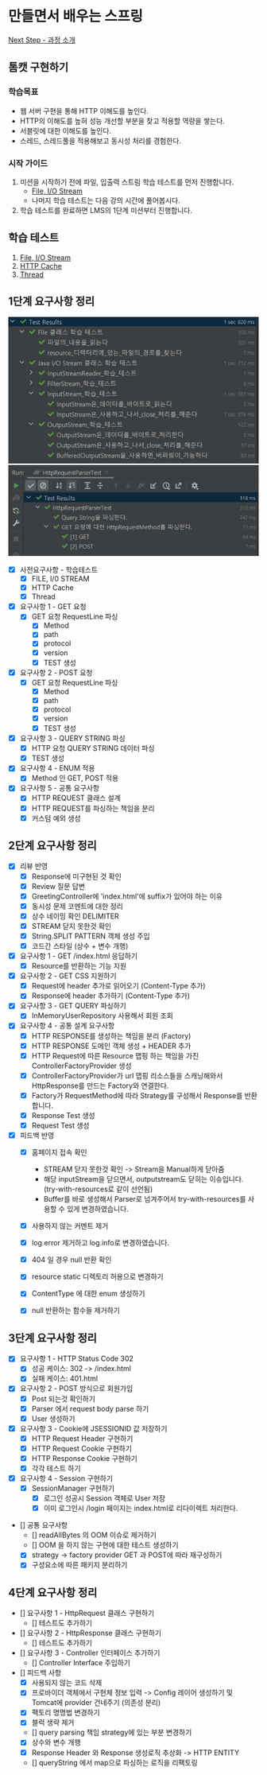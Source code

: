 # 만들면서 배우는 스프링
[Next Step - 과정 소개](https://edu.nextstep.camp/c/4YUvqn9V)

## 톰캣 구현하기

### 학습목표
- 웹 서버 구현을 통해 HTTP 이해도를 높인다.
- HTTP의 이해도를 높혀 성능 개선할 부분을 찾고 적용할 역량을 쌓는다.
- 서블릿에 대한 이해도를 높인다.
- 스레드, 스레드풀을 적용해보고 동시성 처리를 경험한다.

### 시작 가이드
1. 미션을 시작하기 전에 파일, 입출력 스트림 학습 테스트를 먼저 진행합니다.
   - [File, I/O Stream](study/src/test/java/study)
   - 나머지 학습 테스트는 다음 강의 시간에 풀어봅시다.
2. 학습 테스트를 완료하면 LMS의 1단계 미션부터 진행합니다.

## 학습 테스트
1. [File, I/O Stream](study/src/test/java/study)
2. [HTTP Cache](study/src/test/java/cache)
3. [Thread](study/src/test/java/thread)


## 1단계 요구사항 정리
![fileImage](./image/filetest.png)
![fileImage](./image/requirement1test.png)
- [x] 사전요구사항 - 학습테스트
  - [x] FILE, I/0 STREAM
  - [x] HTTP Cache
  - [x] Thread
- [x] 요구사항 1 - GET 요청
   - [x] GET 요청 RequestLine 파싱
     - [x] Method
     - [x] path
     - [x] protocol
     - [x] version
     - [x] TEST 생성
- [x] 요구사항 2 - POST 요청
  - [x] GET 요청 RequestLine 파싱
    - [x] Method
    - [x] path
    - [x] protocol
    - [x] version
    - [x] TEST 생성
- [x] 요구사항 3 - QUERY STRING 파싱 
  - [x] HTTP 요청 QUERY STRING 데이터 파싱
  - [x] TEST 생성
- [x] 요구사항 4 - ENUM 적용
  - [x] Method 인 GET, POST 적용
- [x] 요구사항 5 - 공통 요구사항
  - [x] HTTP REQUEST 클래스 설계
  - [x] HTTP REQUEST를 파싱하는 책임을 분리
  - [x] 커스텀 예외 생성

## 2단계 요구사항 정리
- [x] 리뷰 반영 
  - [x] Response에 미구현된 것 확인
  - [x] Review 질문 답변
  - [x] GreetingController에 'index.html'에 suffix가 있어야 하는 이유
  - [x] 동시성 문제 코멘트에 대한 정리
  - [x] 상수 네이밍 확인 DELIMITER
  - [x] STREAM 닫지 못한것 확인
  - [x] String.SPLIT PATTERN 객체 생성 주입
  - [x] 코드간 스타일 (상수 + 변수 개행)
- [x] 요구사항 1 - GET /index.html 응답하기
  - [x] Resource를 반환하는 기능 지원
- [x] 요구사항 2 - GET CSS 지원하기
  - [x] Request에 header 추가로 읽어오기 (Content-Type 추가)
  - [x] Response에 header 추가하기 (Content-Type 추가)
- [x] 요구사항 3 - GET QUERY 파싱하기
  - [x] InMemoryUserRepository 사용해서 회원 조회
- [x] 요구사항 4 - 공통 설계 요구사항
  - [x] HTTP RESPONSE를 생성하는 책임을 분리 (Factory)
  - [x] HTTP RESPONSE 도메인 객체 생성 + HEADER 추가
  - [x] HTTP Request에 따른 Resource 맵핑 하는 책임을 가진 ControllerFactoryProvider 생성
  - [x] ControllerFactoryProvider가 url 맵핑 리소스들을 스캐닝해와서 HttpResponse를 만드는 Factory와 연결한다. 
  - [x] Factory가 RequestMethod에 따라 Strategy를 구성해서 Response를 반환합니다.
  - [x] Response Test 생성
  - [x] Request Test 생성

- [x] 피드백 반영
  - [x] 홈페이지 접속 확인
    - STREAM 닫지 못한것 확인 -> Stream을 Manual하게 닫아줌
    - 해당 inputStream을 닫으면서, outputstream도 닫히는 이슈입니다. (try-with-resources로 같이 선언됨)
    - Buffer를 바로 생성해서 Parser로 넘겨주어서 try-with-resources를 사용할 수 있게 변경하였습니다.
  - [x] 사용하지 않는 커멘트 제거
  - [x] log.error 제거하고 log.info로 변경하였습니다.
  - [x] 404 일 경우 null 반환 확인
  - [x] resource static 디렉토리 허용으로 변경하기
  - [x] ContentType 에 대한 enum 생성하기
  - [x] null 반환하는 함수들 제거하기


## 3단계 요구사항 정리
- [x] 요구사항 1 - HTTP Status Code 302
  - [x] 성공 케이스: 302 -> /index.html
  - [x] 실패 케이스: 401.html
- [x] 요구사항 2 - POST 방식으로 회원가입
  - [x] Post 되는것 확인하기
  - [x] Parser 에서 request body parse 하기
  - [x] User 생성하기
- [x] 요구사항 3 - Cookie에 JSESSIONID 값 저장하기
  - [x] HTTP Request Header 구현하기
  - [x] HTTP Request Cookie 구현하기
  - [x] HTTP Response Cookie 구현하기
  - [x] 각각 테스트 하기
- [x] 요구사항 4 - Session 구현하기
  - [x] SessionManager 구현하기
    - [x] 로그인 성공시 Session 객체로 User 저장
    - [x] 이미 로그인시 /login 페이지는 index.html로 리다이렉트 처리한다.
- [] 공통 요구사항
  - [] readAllBytes 의 OOM 이슈로 제거하기
  - [] OOM 을 하지 않는 구현에 대한 테스트 생성하기
  - [x] strategy -> factory provider GET 과 POST에 따라 재구성하기
  - [x] 구성요소에 따른 패키지 분리하기

## 4단계 요구사항 정리
- [] 요구사항 1 - HttpRequest 클래스 구현하기 
  - [] 테스트도 추가하기
- [] 요구사항 2 - HttpResponse 클래스 구현하기
  - [] 테스트도 추가하기
- [] 요구사항 3 - Controller 인터페이스 추가하기
  - [] Controller Interface 주입하기
- [] 피드백 사항
  - [x] 사용되지 않는 코드 삭제
  - [x] 프로바이더 객체에서 구현체 정보 입력 -> Config 레이어 생성하기 및 Tomcat에 provider 건네주기 (의존성 분리)
  - [x] 팩토리 명명법 변경하기
  - [x] 블럭 생략 제거
  - [] query parsing 책임 strategy에 있는 부분 변경하기
  - [x] 상수와 변수 개행
  - [x] Response Header 와 Response 생성로직 추상화 -> HTTP ENTITY
  - [] queryString 에서 map으로 파싱하는 로직을 리팩토링


